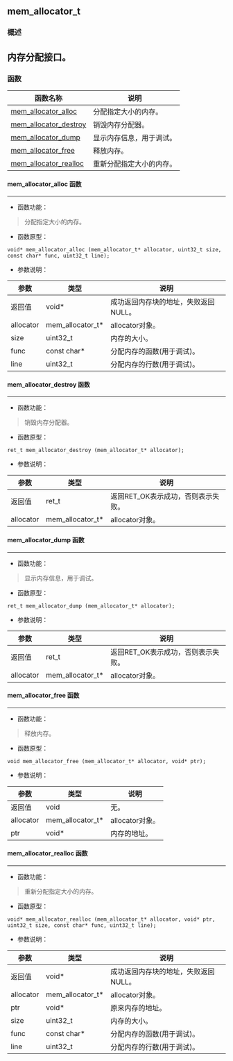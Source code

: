 ## mem\_allocator\_t
### 概述
内存分配接口。
----------------------------------
### 函数
<p id="mem_allocator_t_methods">

| 函数名称 | 说明 | 
| -------- | ------------ | 
| <a href="#mem_allocator_t_mem_allocator_alloc">mem\_allocator\_alloc</a> | 分配指定大小的内存。 |
| <a href="#mem_allocator_t_mem_allocator_destroy">mem\_allocator\_destroy</a> | 销毁内存分配器。 |
| <a href="#mem_allocator_t_mem_allocator_dump">mem\_allocator\_dump</a> | 显示内存信息，用于调试。 |
| <a href="#mem_allocator_t_mem_allocator_free">mem\_allocator\_free</a> | 释放内存。 |
| <a href="#mem_allocator_t_mem_allocator_realloc">mem\_allocator\_realloc</a> | 重新分配指定大小的内存。 |
#### mem\_allocator\_alloc 函数
-----------------------

* 函数功能：

> <p id="mem_allocator_t_mem_allocator_alloc">分配指定大小的内存。

* 函数原型：

```
void* mem_allocator_alloc (mem_allocator_t* allocator, uint32_t size, const char* func, uint32_t line);
```

* 参数说明：

| 参数 | 类型 | 说明 |
| -------- | ----- | --------- |
| 返回值 | void* | 成功返回内存块的地址，失败返回NULL。 |
| allocator | mem\_allocator\_t* | allocator对象。 |
| size | uint32\_t | 内存的大小。 |
| func | const char* | 分配内存的函数(用于调试)。 |
| line | uint32\_t | 分配内存的行数(用于调试)。 |
#### mem\_allocator\_destroy 函数
-----------------------

* 函数功能：

> <p id="mem_allocator_t_mem_allocator_destroy">销毁内存分配器。

* 函数原型：

```
ret_t mem_allocator_destroy (mem_allocator_t* allocator);
```

* 参数说明：

| 参数 | 类型 | 说明 |
| -------- | ----- | --------- |
| 返回值 | ret\_t | 返回RET\_OK表示成功，否则表示失败。 |
| allocator | mem\_allocator\_t* | allocator对象。 |
#### mem\_allocator\_dump 函数
-----------------------

* 函数功能：

> <p id="mem_allocator_t_mem_allocator_dump">显示内存信息，用于调试。

* 函数原型：

```
ret_t mem_allocator_dump (mem_allocator_t* allocator);
```

* 参数说明：

| 参数 | 类型 | 说明 |
| -------- | ----- | --------- |
| 返回值 | ret\_t | 返回RET\_OK表示成功，否则表示失败。 |
| allocator | mem\_allocator\_t* | allocator对象。 |
#### mem\_allocator\_free 函数
-----------------------

* 函数功能：

> <p id="mem_allocator_t_mem_allocator_free">释放内存。

* 函数原型：

```
void mem_allocator_free (mem_allocator_t* allocator, void* ptr);
```

* 参数说明：

| 参数 | 类型 | 说明 |
| -------- | ----- | --------- |
| 返回值 | void | 无。 |
| allocator | mem\_allocator\_t* | allocator对象。 |
| ptr | void* | 内存的地址。 |
#### mem\_allocator\_realloc 函数
-----------------------

* 函数功能：

> <p id="mem_allocator_t_mem_allocator_realloc">重新分配指定大小的内存。

* 函数原型：

```
void* mem_allocator_realloc (mem_allocator_t* allocator, void* ptr, uint32_t size, const char* func, uint32_t line);
```

* 参数说明：

| 参数 | 类型 | 说明 |
| -------- | ----- | --------- |
| 返回值 | void* | 成功返回内存块的地址，失败返回NULL。 |
| allocator | mem\_allocator\_t* | allocator对象。 |
| ptr | void* | 原来内存的地址。 |
| size | uint32\_t | 内存的大小。 |
| func | const char* | 分配内存的函数(用于调试)。 |
| line | uint32\_t | 分配内存的行数(用于调试)。 |
